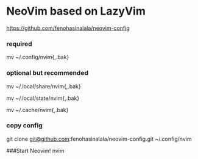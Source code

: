 # NeoVim based on LazyVim

https://github.com/fenohasinalala/neovim-config


### required
mv ~/.config/nvim{,.bak}

### optional but recommended
mv ~/.local/share/nvim{,.bak}

mv ~/.local/state/nvim{,.bak}

mv ~/.cache/nvim{,.bak}

### copy config
git clone git@github.com:fenohasinalala/neovim-config.git ~/.config/nvim

###Start Neovim!
nvim
